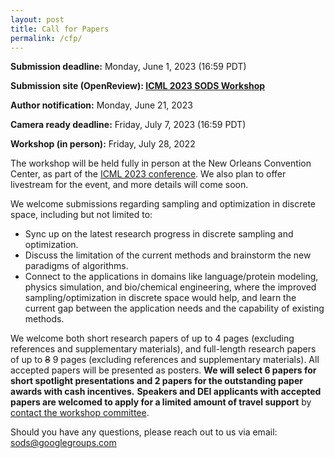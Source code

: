 ```yaml
---
layout: post
title: Call for Papers
permalink: /cfp/
---
```


**Submission deadline:** Monday, June 1, 2023 (16:59 PDT)<br>

**Submission site (OpenReview): [ICML 2023 SODS Workshop](https://openreview.net/)** <br>

**Author notification:** Monday, June 21, 2023

**Camera ready deadline:** Friday, July 7, 2023 (16:59 PDT)

**Workshop (in person):** Friday, July 28, 2022<br>

<!-- **Updates:** 
- Please use the following **[ICML SODS style file](https://github.com/glfrontiers/glfrontiers.github.io/blob/master/files/neurips_glfrontiers_2022.sty)** for **the camera ready submission**, which has the correct notice at the first page of your paper. Please use the option `\usepackage[final]{neurips_glfrontiers_2022}` in your main text file. Please **upload your camera ready version via making a revision at OpenReview**. -->


The workshop will be held fully in person at the New Orleans Convention Center, as part of the [ICML 2023 conference](https://icml.cc/Conferences/2023).
We also plan to offer livestream for the event, and more details will come soon. 

We welcome submissions regarding sampling and optimization in discrete space, including but not limited to:
- Sync up on the latest research progress in discrete sampling and optimization.
- Discuss the limitation of the current methods and brainstorm the new paradigms of algorithms.
- Connect to the applications in domains like language/protein modeling, physics simulation, and bio/chemical engineering, where the improved sampling/optimization in discrete space would help, and learn the current gap between the application needs and the capability of existing methods.




We welcome both short research papers of up to 4 pages (excluding references and supplementary materials), and full-length research papers of up to ~~8~~ 9 pages (excluding references and supplementary materials). 
All accepted papers will be presented as posters. 
**We will select 6 papers for short spotlight presentations and 2 papers for the outstanding paper awards with cash incentives.**
**Speakers and DEI applicants with accepted papers are welcomed to apply for a limited amount of travel support** by [contact the workshop committee](mailto:sods@googlegroups.com).
<!-- We sincerely appreciate the sponsorship from Google on our workshop. -->


<!-- All submissions must use the [NeurIPS template](https://nips.cc/Conferences/2022/PaperInformation/StyleFiles). We do not require the authors to include the checklist in the template. Submissions should be in `.pdf` format, and the review process is **double-blind**---therefore the papers should be appropriately anonymised. Previously published work (or under-review) is acceptable. -->

Should you have any questions, please reach out to us via email:<br>
[sods@googlegroups.com
](mailto:sods@googlegroups.com)

<!-- ### Sponsorship
*NeurIPS 2022 GLFrontiers Workshop is generously sponsored by Google.*
<img src="https://github.com/glfrontiers/glfrontiers.github.io/blob/master/images/google.png?raw=true" alt="Google sponsorship" width="250" height="85"> -->
